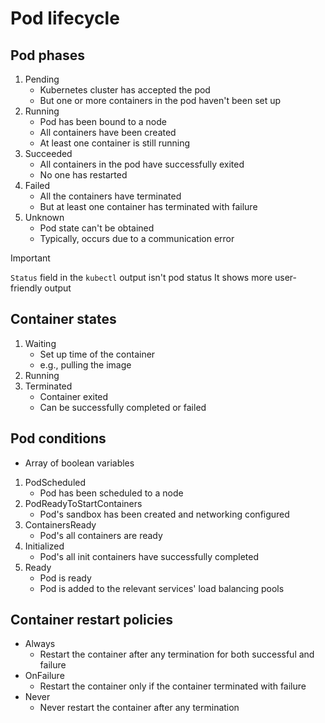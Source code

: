 # Pod lifecycle

## Pod phases

1. Pending
    * Kubernetes cluster has accepted the pod
    * But one or more containers in the pod haven't been set up
2. Running
    * Pod has been bound to a node
    * All containers have been created
    * At least one container is still running
3. Succeeded
    * All containers in the pod have successfully exited
    * No one has restarted
4. Failed
    * All the containers have terminated
    * But at least one container has terminated with failure
5. Unknown
    * Pod state can't be obtained
    * Typically, occurs due to a communication error

> [!Important]
> `Status` field in the `kubectl` output isn't pod status
> It shows more user-friendly output

## Container states

1. Waiting
    * Set up time of the container
    * e.g., pulling the image
2. Running
3. Terminated
    * Container exited
    * Can be successfully completed or failed

## Pod conditions

* Array of boolean variables

1. PodScheduled
    * Pod has been scheduled to a node
2. PodReadyToStartContainers
    * Pod's sandbox has been created and networking configured
3. ContainersReady
    * Pod's all containers are ready
4. Initialized
    * Pod's all init containers have successfully completed
5. Ready
   * Pod is ready
   * Pod is added to the relevant services' load balancing pools

## Container restart policies

* Always
    * Restart the container after any termination for both successful and failure
* OnFailure
   * Restart the container only if the container terminated with failure
* Never
  * Never restart the container after any termination